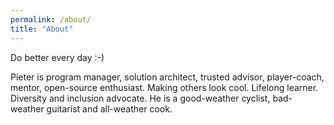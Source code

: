 ```yaml
---
permalink: /about/
title: "About"
---
```

Do better every day :-)

Pieter is program manager, solution architect, trusted advisor, player-coach, mentor, open-source enthusiast. Making others look cool. Lifelong learner. Diversity and inclusion advocate. He is a good-weather cyclist, bad-weather guitarist and all-weather cook.
